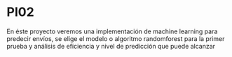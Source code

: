 # PI02
En éste proyecto veremos una implementación de machine learning para predecir envíos, se elige el modelo o algoritmo randomforest para la primer prueba y análisis de eficiencia y nivel de predicción que puede alcanzar
